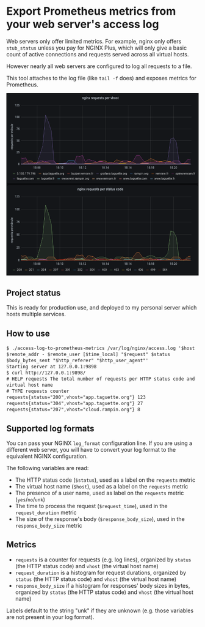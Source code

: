 Export Prometheus metrics from your web server's access log
===========================================================

Web servers only offer limited metrics. For example, nginx only offers `stub_status` unless you pay for NGINX Plus, which will only give a basic count of active connections and requests served across all virtual hosts.

However nearly all web servers are configured to log all requests to a file.

This tool attaches to the log file (like `tail -f` does) and exposes metrics for Prometheus.

![screenshot from Grafana](screenshot.png)

Project status
--------------

This is ready for production use, and deployed to my personal server which hosts multiple services.

How to use
----------

```
$ ./access-log-to-prometheus-metrics /var/log/nginx/access.log '$host $remote_addr - $remote_user [$time_local] "$request" $status $body_bytes_sent "$http_referer" "$http_user_agent"'
Starting server at 127.0.0.1:9898
$ curl http://127.0.0.1:9898/
# HELP requests The total number of requests per HTTP status code and virtual host name
# TYPE requests counter
requests{status="200",vhost="app.taguette.org"} 123
requests{status="304",vhost="app.taguette.org"} 27
requests{status="207",vhost="cloud.rampin.org"} 8
```

Supported log formats
---------------------

You can pass your NGINX `log_format` configuration line. If you are using a different web server, you will have to convert your log format to the equivalent NGINX configuration.

The following variables are read:

* The HTTP status code (`$status`), used as a label on the `requests` metric
* The virtual host name (`$host`), used as a label on the `requests` metric
* The presence of a user name, used as label on the `requests` metric (`yes`/`no`/`unk`)
* The time to process the request (`$request_time`), used in the `request_duration` metric
* The size of the response's body (`$response_body_size`), used in the `response_body_size` metric

Metrics
-------

* `requests` is a counter for requests (e.g. log lines), organized by `status` (the HTTP status code) and `vhost` (the virtual host name)
* `request_duration` is a histogram for request durations, organized by `status` (the HTTP status code) and `vhost` (the virtual host name)
* `response_body_size` if a histogram for responses' body sizes in bytes, organized by `status` (the HTTP status code) and `vhost` (the virtual host name)

Labels default to the string "unk" if they are unknown (e.g. those variables are not present in your log format).
